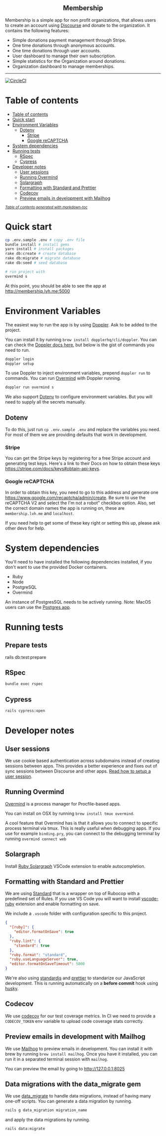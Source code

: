 <div align="center">
  <h2>Membership</h2>
</div>

Membership is a simple app for non profit organizations, that allows users to create an account using [Discourse](https://discourse.org) and donate to the organization. It contains the following features:

- Simple donations payment management through Stripe.
- One time donations through anonymous accounts.
- One time donations through user accounts.
- User dashboard to manage their own subscription.
- Simple statistics for the Organization around donations.
- Organization dashboard to manage memberships.

<hr />

[![CircleCI](https://circleci.com/gh/debtcollective/membership.svg?style=svg)](https://circleci.com/gh/debtcollective/membership)

# Table of contents

- [Table of contents](#table-of-contents)
- [Quick start](#quick-start)
- [Environment Variables](#environment-variables)
  - [Dotenv](#dotenv)
    - [Stripe](#stripe)
    - [Google reCAPTCHA](#google-recaptcha)
- [System dependencies](#system-dependencies)
- [Running tests](#running-tests)
  - [RSpec](#rspec)
  - [Cypress](#cypress)
- [Developer notes](#developer-notes)
  - [User sessions](#user-sessions)
  - [Running Overmind](#running-overmind)
  - [Solargraph](#solargraph)
  - [Formatting with Standard and Prettier](#formatting-with-standard-and-prettier)
  - [Codecov](#codecov)
  - [Preview emails in development with Mailhog](#preview-emails-in-development-with-mailhog)

<small><i><a href='http://ecotrust-canada.github.io/markdown-toc/'>Table of contents generated with markdown-toc</a></i></small>

# Quick start

```bash
cp .env.sample .env # copy .env file
bundle install # install gems
yarn install # install packages
rake db:create # create database
rake db:migrate # migrate database
rake db:seed # seed database

# run project with
overmind s
```

At this point, you should be able to see the app at <http://membership.lvh.me:5000>

# Environment Variables

The easiest way to run the app is by using [Doppler](https://www.doppler.com/). Ask to be added to the project.

You can install it by running `brew install dopplerhq/cli/doppler`. You can can check the [Doppler docs here](https://docs.doppler.com/docs/enclave-installation#local-development), but below is the gist of commands you need to run.

```bash
doppler login
doppler setup
```

To use Doppler to inject environment variables, prepend `doppler run` to commands. You can run [Overmind](#running-the-app-with-overmind) with Doppler running.

```bash
doppler run overmind s
```

We also support [Dotenv](#dotenv) to configure environment variables. But you will need to supply all the secrets manually.

## Dotenv

To do this, just run `cp .env.sample .env` and replace the variables you need. For most of them we are providing defaults that work in development.

### Stripe

You can get the Stripe keys by registering for a free Stripe account and generating test keys. Here's a link to their Docs on how to obtain these keys <https://stripe.com/docs/keys#obtain-api-keys>.

### Google reCAPTCHA

In order to obtain this key, you need to go to this address and generate one <https://www.google.com/recaptcha/admin/create>. Be sure to use the reCAPTCHA V2 and select the I'm not a robot" checkbox option. Also, set the correct domain names the app is running on, these are `membership.lvh.me` and `localhost`.

If you need help to get some of these key right or setting this up, please ask other devs for help.

# System dependencies

You'll need to have installed the following dependencies installed, if you don't want to use the provided Docker containers.

- Ruby
- Node
- PostgreSQL
- Overmind

An instance of PostgresSQL needs to be actively running.
_Note:_ MacOS users can use the [Postgres app](https://postgresapp.com).

# Running tests

## Prepare tests
rails db:test:prepare

## RSpec

```bash
bundle exec rspec
```

## Cypress

```bash
rails cypress:open
```

# Developer notes

## User sessions

We use cookie based authentication across subdomains instead of creating sessions between apps. This provides a better experience and fixes out of sync sessions between Discourse and other apps. [Read how to setup a user session](https://github.com/debtcollective/discourse-debtcollective-sso/blob/master/README.md).

## Running Overmind

[Overmind](https://github.com/DarthSim/overmind) is a process manager for Procfile-based apps.

You can install on OSX by running `brew install tmux overmind`.

A cool feature that Overmind has is that it allows you to connect to specific process terminal via tmux. This is really
useful when debugging apps. If you use for example `binding.pry`, you can connect to the debugging terminal by running `overmind connect web`

## Solargraph

Install [Ruby Solargraph](https://marketplace.visualstudio.com/items?itemName=castwide.solargraph) VSCode extension to enable autocompletion.

## Formatting with Standard and Prettier

We are using [Standard](https://github.com/testdouble/standard) that is a wrapper on top of Rubocop with a predefined set of Rules. If you use VS Code you will want to install [vscode-ruby](https://marketplace.visualstudio.com/items?itemName=rebornix.Ruby) extension and enable formatting on save.

We include a `.vscode` folder with configuration specific to this project.

```json
{
  "[ruby]": {
    "editor.formatOnSave": true
  },
  "ruby.lint": {
    "standard": true
  },
  "ruby.format": "standard",
  "ruby.useLanguageServer": true,
  "editor.formatOnSaveTimeout": 5000
}
```

We're also using [standardjs](https://standardjs.com) and [prettier](https://prettier.io) to standarize our JavaScript development. This is running automatically on a **before commit** hook using [husky](https://github.com/typicode/husky#readme).

## Codecov

We use [codecov](https://github.com/codecov/codecov-ruby) for our test coverage metrics. In CI we need to provide a `CODECOV_TOKEN` env variable to upload code coverage stats correctly.

## Preview emails in development with Mailhog

We use [Mailhog](https://github.com/mailhog/MailHog) to preview emails in development. You can install it with brew by running `brew install mailhog`. Once you have it installed, you can run it in a separated terminal session with `mailhog`.

You can preview the email by going to http://127.0.0.1:8025

## Data migrations with the data_migrate gem

We use [data_migrate](https://github.com/ilyakatz/data-migrate) to handle data migrations, instead of having many one-off scripts. You can generate a data migration by running.

```bash
rails g data_migration migration_name
```

and apply the data migrations by running.

```bash
rails data:migrate
```
